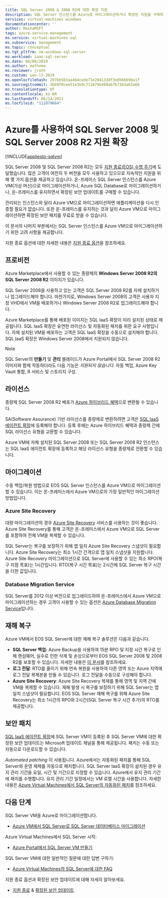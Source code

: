 ```yaml
---
title: SQL Server 2008 & 2008 R2에 대한 확장 지원
description: SQL Server 인스턴스를 Azure로 마이그레이션하거나 확장된 지원을 구매하여 온-프레미스 인스턴스를 유지함으로써 SQL Server 2008 및 SQL Server 2008 R2에 대한 지원을 확장합니다.
services: virtual-machines-windows
documentationcenter: ''
author: MashaMSFT
tags: azure-service-management
ms.service: virtual-machines-sql
ms.subservice: management
ms.topic: conceptual
ms.tgt_pltfrm: vm-windows-sql-server
ms.workload: iaas-sql-server
ms.date: 04/08/2019
ms.author: mathoma
ms.reviewer: jroth
ms.custom: seo-lt-2019
ms.openlocfilehash: 297bb5b3aa464cede71e204133df3e856bb9ba1f
ms.sourcegitcommit: 3bb9f8cee51e3b9c711679b460ab7b7363a62e6b
ms.translationtype: HT
ms.contentlocale: ko-KR
ms.lasthandoff: 06/14/2021
ms.locfileid: "112079664"
---
```

# <a name="extend-support-for-sql-server-2008-and-sql-server-2008-r2-with-azure"></a>Azure를 사용하여 SQL Server 2008 및 SQL Server 2008 R2 지원 확장
[!INCLUDE[appliesto-sqlvm](../../includes/appliesto-sqlvm.md)]

SQL Server 2008 및 SQL Server 2008 R2는 모두 [지원 종료(EOS) 수명 주기](https://www.microsoft.com/sql-server/sql-server-2008)에 도달했습니다. 많은 고객이 여전히 두 버전을 모두 사용하고 있으므로 지속적인 지원을 위해 몇 가지 옵션을 제공하고 있습니다. 온-프레미스 SQL Server 인스턴스를 Azure VM(가상 머신)으로 마이그레이션하거나, Azure SQL Database로 마이그레이션하거나, 온-프레미스를 유지하면서 확장된 보안 업데이트를 구매할 수 있습니다.

관리되는 인스턴스와 달리 Azure VM으로 마이그레이션하면 애플리케이션을 다시 인증할 필요가 없습니다. 또한 온-프레미스를 유지하는 것과 달리 Azure VM으로 마이그레이션하면 확장된 보안 패치를 무료로 받을 수 있습니다.

이 문서의 나머지 부분에서는 SQL Server 인스턴스를 Azure VM으로 마이그레이션하기 위한 고려 사항을 제공합니다.

지원 종료 옵션에 대한 자세한 내용은 [지원 종료 옵션](/sql/sql-server/end-of-support/sql-server-end-of-life-overview)을 참조하세요.

## <a name="provisioning"></a>프로비전

Azure Marketplace에서 사용할 수 있는 종량제의 **Windows Server 2008 R2의 SQL Server 2008 R2** 이미지가 있습니다.

SQL Server 2008을 사용하고 있는 고객은 SQL Server 2008 R2를 자체 설치하거나 업그레이드해야 합니다. 마찬가지로, Windows Server 2008의 고객은 사용자 지정 VHD에서 VM을 배포하거나 Windows Server 2008 R2로 업그레이드해야 합니다.

Azure Marketplace를 통해 배포된 이미지는 SQL IaaS 확장이 미리 설치된 상태로 제공됩니다. SQL IaaS 확장은 유연한 라이선스 및 자동화된 패치를 위한 요구 사항입니다. 자체 설치된 VM을 배포하는 고객은 SQL IaaS 확장을 수동으로 설치해야 합니다. SQL IaaS 확장은 Windows Server 2008에서 지원되지 않습니다.

> [!NOTE]
> SQL Server의 **만들기** 및 **관리** 블레이드가 Azure Portal에서 SQL Server 2008 R2 이미지와 함께 작동하더라도 다음 기능은 _지원되지 않습니다_. 자동 백업, Azure Key Vault 통합, R 서비스 및 스토리지 구성.

## <a name="licensing"></a>라이선스
종량제 SQL Server 2008 R2 배포가 [Azure 하이브리드 혜택](https://azure.microsoft.com/pricing/hybrid-benefit/)으로 변환될 수 있습니다.

SA(Software Assurance) 기반 라이선스를 종량제로 변환하려면 고객은 [SQL IaaS 에이전트 확장](sql-agent-extension-manually-register-single-vm.md)에 등록해야 합니다. 등록 후에는 Azure 하이브리드 혜택과 종량제 간에 SQL 라이선스 유형을 교환할 수 있습니다.

Azure VM에 자체 설치된 SQL Server 2008 또는 SQL Server 2008 R2 인스턴스는 SQL IaaS 에이전트 확장에 등록하고 해당 라이선스 유형을 종량제로 전환할 수 있습니다.

## <a name="migration"></a>마이그레이션
수동 백업/복원 방법으로 EOS SQL Server 인스턴스를 Azure VM으로 마이그레이션할 수 있습니다. 이는 온-프레미스에서 Azure VM으로의 가장 일반적인 마이그레이션 방법입니다.

### <a name="azure-site-recovery"></a>Azure Site Recovery

대량 마이그레이션의 경우 [Azure Site Recovery](../../../site-recovery/site-recovery-overview.md) 서비스를 사용하는 것이 좋습니다. Azure Site Recovery를 통해 고객은 온-프레미스에서 Azure VM으로 SQL Server를 포함하여 전체 VM을 복제할 수 있습니다.

SQL Server는 복구를 보장하기 위해 앱 일치 Azure Site Recovery 스냅샷이 필요합니다. Azure Site Recovery는 최소 1시간 간격으로 앱 일치 스냅샷을 지원합니다. Azure Site Recovery 마이그레이션으로 SQL Server에 사용할 수 있는 최소 RPO(복구 지점 목표)는 1시간입니다. RTO(복구 시간 목표)는 2시간에 SQL Server 복구 시간을 더한 값입니다.

### <a name="database-migration-service"></a>Database Migration Service

SQL Server를 2012 이상 버전으로 업그레이드하여 온-프레미스에서 Azure VM으로 마이그레이션하는 경우 고객이 사용할 수 있는 옵션은 [Azure Database Migration Service](../../../dms/dms-overview.md)입니다.

## <a name="disaster-recovery"></a>재해 복구

Azure VM에서 EOS SQL Server에 대한 재해 복구 솔루션은 다음과 같습니다.

- **SQL Server 백업:** Azure Backup을 사용하여 15분 RPO 및 지정 시간 복구로 인해 랜섬웨어, 실수로 인한 삭제 및 손상으로부터 EOS SQL Server 2008 및 2008 R2를 보호할 수 있습니다. 자세한 내용은 [이 문서](../../../backup/sql-support-matrix.md#scenario-support)를 참조하세요.
- **로그 전달**: RTO를 줄이기 위해 연속 복원을 사용하여 다른 영역 또는 Azure 지역에 로그 전달 복제본을 만들 수 있습니다. 로그 전달을 수동으로 구성해야 합니다.
- **Azure Site Recovery**: Azure Site Recovery 복제를 통해 영역 및 지역 간에 VM을 복제할 수 있습니다. 재해 발생 시 복구를 보장하기 위해 SQL Server는 앱 일치 스냅샷이 필요합니다. EOS SQL Server 재해 복구를 위해 Azure Site Recovery는 최소 1시간의 RPO와 2시간(SQL Server 복구 시간 추가)의 RTO를 제공합니다.

## <a name="security-patching"></a>보안 패치

[SQL IaaS 에이전트 확장](sql-agent-extension-manually-register-single-vm.md)에 SQL Server VM이 등록된 후 SQL Server VM에 대한 확장된 보안 업데이트는 Microsoft 업데이트 채널을 통해 제공됩니다. 패치는 수동 또는 자동으로 다운로드할 수 있습니다.

*Automated patching* 이 사용됩니다. Azure에서는 자동화된 패치를 통해 SQL Server와 운영 체제를 자동으로 패치합니다. SQL Server IaaS 확장이 설치된 경우 유지 관리 기간을 요일, 시간 및 기간으로 지정할 수 있습니다. Azure에서 유지 관리 기간에 패치를 수행합니다. 유지 관리 기간 일정에서는 VM 로캘 시간을 사용합니다. 자세한 내용은 [Azure Virtual Machines에서 SQL Server의 자동화된 패치](automated-patching.md)를 참조하세요.


## <a name="next-steps"></a>다음 단계

SQL Server VM을 Azure로 마이그레이션합니다.

* [Azure VM에서 SQL Server로 SQL Server 데이터베이스 마이그레이션](migrate-to-vm-from-sql-server.md)

Azure Virtual Machines에서 SQL Server 시작:

* [Azure Portal에서 SQL Server VM 만들기](sql-vm-create-portal-quickstart.md)

SQL Server VM에 대한 일반적인 질문에 대한 답변 구하기:

* [Azure Virtual Machines의 SQL Server에 대한 FAQ](frequently-asked-questions-faq.yml)

지원 종료 옵션과 확장된 보안 업데이트에 대해 자세히 알아보세요.

* [지원 종료](/sql/sql-server/end-of-support/sql-server-end-of-life-overview) & [확장된 보안 업데이트](/sql/sql-server/end-of-support/sql-server-extended-security-updates)
